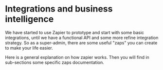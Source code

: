 # Integrations and business intelligence

We have started to use Zapier to prototype and start with some basic integrations, until we have a functional API and some more refine integration strategy. So as a super-admin, there are some useful "zaps" you can create to make your life easier.

Here is a general explanation on how zapier works. Then you will find in sub-sections some specific zaps documentation.

